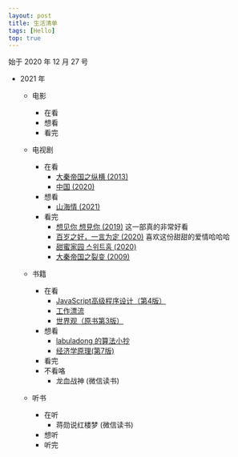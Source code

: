 ```yaml
---
layout: post
title: 生活清单
tags: [Hello]
top: true
---
```


始于 2020 年 12 月 27 号

- 2021 年

  - 电影

    - 在看
    - 想看
    - 看完

  - 电视剧

    - 在看
      - [大秦帝国之纵横 (2013)](https://movie.douban.com/subject/4858790/)
      - [中国 (2020)](https://movie.douban.com/subject/35268248/)
    - 想看
      - [山海情 (2021)](https://movie.douban.com/subject/35033654/)
    - 看完
      - [想见你 想見你 (2019)](https://movie.douban.com/subject/30468961/) 这一部真的非常好看
      - [百岁之好，一言为定 (2020)](https://movie.douban.com/subject/34822374/) 喜欢这份甜甜的爱情哈哈哈
      - [甜蜜家园 스위트홈 (2020)](https://movie.douban.com/subject/34858078/)
      - [大秦帝国之裂变 (2009)](https://movie.douban.com/subject/3114220/)

  - 书籍

    - 在看
      - [JavaScript高级程序设计（第4版）](https://book.douban.com/subject/35175321/?from=tag)
      - [工作漂流](https://book.douban.com/subject/33463965/)
      - [世界观（原书第3版）](https://book.douban.com/subject/35181762/)
    - 想看
      - [labuladong 的算法小抄](https://book.douban.com/subject/35252621/)
      - [经济学原理(第7版)](https://book.douban.com/subject/26435630/)
    - 看完
    - 不看咯
      - 龙血战神 (微信读书)

  - 听书
    - 在听
      - 蒋勋说红楼梦 (微信读书)
    - 想听
    - 听完
